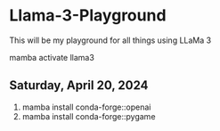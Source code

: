 # Llama-3-Playground

This will be my playground for all things using LLaMa 3

mamba activate llama3

## Saturday, April 20, 2024

 1) mamba install conda-forge::openai
 2) mamba install conda-forge::pygame

